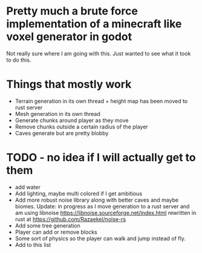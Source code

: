 # Pretty much a brute force implementation of a minecraft like voxel generator in godot

Not really sure where I am going with this. Just wanted to see what it took to do this.

# Things that mostly work

- Terrain generation in its own thread + height map has been moved to rust server
- Mesh generation in its own thread
- Generate chunks around player as they move
- Remove chunks outside a certain radius of the player
- Caves generate but are pretty blobby

# TODO - no idea if I will actually get to them

- add water
- Add lighting, maybe multi colored if I get ambitious
- Add more robust noise library along with better caves and maybe biomes. Update: in progress as I move generation to a rust server and am using libnoise https://libnoise.sourceforge.net/index.html rewritten in rust at https://github.com/Razaekel/noise-rs
- Add some tree generation
- Player can add or remove blocks
- Some sort of physics so the player can walk and jump instead of fly.
- Add to this list
